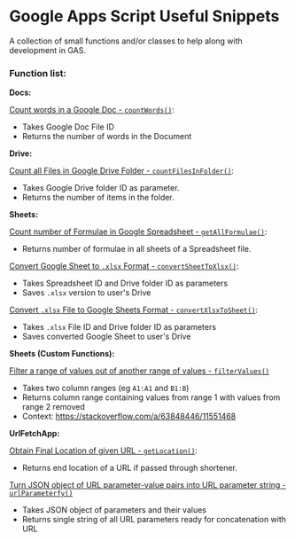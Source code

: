# Google Apps Script Useful Snippets
A collection of small functions and/or classes to help along with development in GAS.

### Function list:

**Docs:**

[Count words in a Google Doc - `countWords()`](https://github.com/rafa-guillermo/Google-Apps-Script-Useful-Snippets/blob/main/docs-snippets/wordCounter.js):

- Takes Google Doc File ID
- Returns the number of words in the Document

**Drive:**

[Count all Files in Google Drive Folder - `countFilesInFolder()`](https://github.com/rafa-guillermo/Google-Apps-Script-Useful-Snippets/blob/main/drive-snippets/countFilesInDriveFolder.js):

- Takes Google Drive folder ID as parameter.
- Returns the number of items in the folder.

**Sheets:**

[Count number of Formulae in Google Spreadsheet - `getAllFormulae()`](https://github.com/rafa-guillermo/Google-Apps-Script-Useful-Snippets/blob/main/sheets-snippets/countFormulaeInSpreadsheet.js):

- Returns number of formulae in all sheets of a Spreadsheet file.

[Convert Google Sheet to `.xlsx` Format - `convertSheetToXlsx()`](https://github.com/rafa-guillermo/Google-Apps-Script-Useful-Snippets/blob/main/sheets-snippets/convertSheetToXlsx.js):

- Takes Spreadsheet ID and Drive folder ID as parameters
- Saves `.xlsx` version to user's Drive

[Convert `.xlsx` File to Google Sheets Format - `convertXlsxToSheet()`](https://github.com/rafa-guillermo/Google-Apps-Script-Useful-Snippets/blob/main/sheets-snippets/convertXlsxToSheet.js):

- Takes `.xlsx` File ID and Drive folder ID as parameters
- Saves converted Google Sheet to user's Drive

**Sheets (Custom Functions):**

[Filter a range of values out of another range of values - `filterValues()`](https://github.com/rafa-guillermo/Google-Apps-Script-Useful-Snippets/blob/main/sheets-custom-functions/filterValues.js)

- Takes two column ranges (eg `A1:A1` and `B1:B`)
- Returns column range containing values from range 1 with values from range 2 removed
- Context: https://stackoverflow.com/a/63848446/11551468

**UrlFetchApp:**

[Obtain Final Location of given URL - `getLocation()`](https://github.com/rafa-guillermo/Google-Apps-Script-Useful-Snippets/blob/main/urlfetchapp-snippets/urlShortenerReversal.js):

- Returns end location of a URL if passed through shortener.

[Turn JSON object of URL parameter-value pairs into URL parameter string - `urlParameterfy()`](https://github.com/rafa-guillermo/Google-Apps-Script-Useful-Snippets/blob/main/urlfetchapp-snippets/urlParameterfy.js)

- Takes JSON object of parameters and their values
- Returns single string of all URL parameters ready for concatenation with URL

